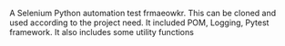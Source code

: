 A Selenium Python automation test frmaeowkr. This can be cloned and used according to the project need. It included POM, Logging, Pytest framework. It also includes some utility functions

